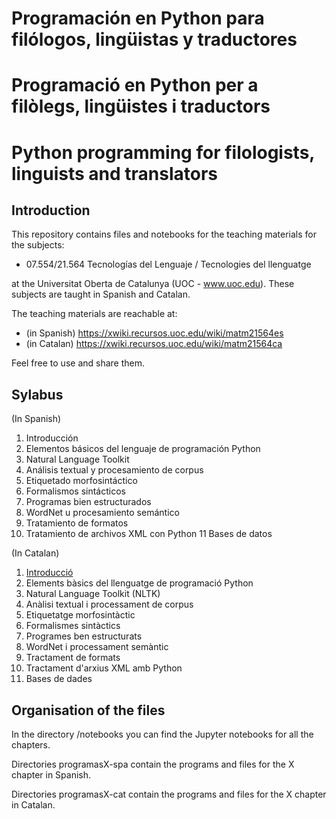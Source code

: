 # Programación en Python para filólogos, lingüistas y traductores
# Programació en Python per a filòlegs, lingüistes i traductors
# Python programming for filologists, linguists and translators

## Introduction

This repository contains files and notebooks for the teaching materials for the subjects:

- 07.554/21.564 Tecnologías del Lenguaje / Tecnologies del llenguatge

at the Universitat Oberta de Catalunya (UOC - www.uoc.edu). These subjects are taught in Spanish and Catalan.

The teaching materials are reachable at:

- (in Spanish) https://xwiki.recursos.uoc.edu/wiki/matm21564es
- (in Catalan) https://xwiki.recursos.uoc.edu/wiki/matm21564ca

Feel free to use and share them.

## Sylabus

(In Spanish)

1. Introducción
2. Elementos básicos del lenguaje de programación Python
3. Natural Language Toolkit
4. Análisis textual y procesamiento de corpus
5. Etiquetado morfosintáctico
6. Formalismos sintácticos
7. Programas bien estructurados
8. WordNet u procesamiento semántico
9. Tratamiento de formatos
10. Tratamiento de archivos XML con Python
11 Bases de datos

(In Catalan)

1. [Introducció](https://github.com/aoliverg/python/wiki/1.-Introducci%C3%B3)
2. Elements bàsics del llenguatge de programació Python
3. Natural Language Toolkit (NLTK)
4. Anàlisi textual i processament de corpus
5. Etiquetatge morfosintàctic
6. Formalismes sintàctics
7. Programes ben estructurats
8. WordNet i processament semàntic
9. Tractament de formats
10. Tractament d'arxius XML amb Python
11. Bases de dades

## Organisation of the files

In the directory /notebooks you can find the Jupyter notebooks for all the chapters.

Directories programasX-spa contain the programs and files for the X chapter in Spanish.

Directories programasX-cat contain the programs and files for the X chapter in Catalan.
